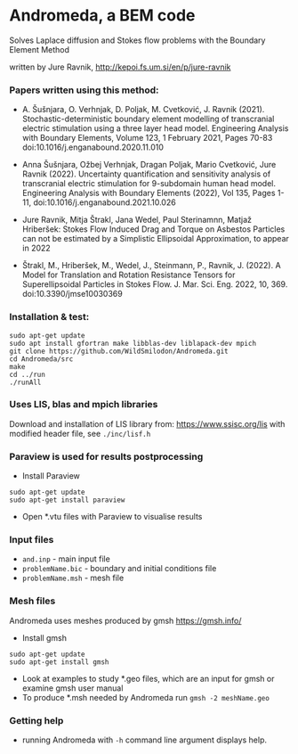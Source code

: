 # Andromeda, a BEM code

Solves Laplace diffusion and Stokes flow problems with the Boundary Element Method

written by Jure Ravnik, http://kepoi.fs.um.si/en/p/jure-ravnik 


### Papers written using this method:

* A. Šušnjara, O. Verhnjak, D. Poljak, M. Cvetković, J. Ravnik (2021). Stochastic-deterministic boundary element modelling of transcranial electric stimulation using a three layer head model. Engineering Analysis with Boundary Elements, Volume 123, 1 February 2021, Pages 70-83 
doi:10.1016/j.enganabound.2020.11.010

* Anna Šušnjara, Ožbej Verhnjak, Dragan Poljak, Mario Cvetković, Jure Ravnik (2022). Uncertainty quantification and sensitivity analysis of transcranial electric stimulation for 9-subdomain human head model. Engineering Analysis with Boundary Elements (2022), Vol 135, Pages 1-11, doi:10.1016/j.enganabound.2021.10.026

* Jure Ravnik, Mitja Štrakl, Jana Wedel, Paul Sterinamnn, Matjaž Hriberšek: Stokes Flow Induced Drag and Torque on Asbestos Particles can not be estimated by a Simplistic Ellipsoidal Approximation, to appear in 2022

* Štrakl, M., Hriberšek, M., Wedel, J., Steinmann, P., Ravnik, J. (2022). A Model for Translation and Rotation Resistance Tensors for Superellipsoidal Particles in Stokes Flow. J. Mar. Sci. Eng. 2022, 10, 369. doi:10.3390/jmse10030369

### Installation & test:

```
sudo apt-get update
sudo apt install gfortran make libblas-dev liblapack-dev mpich
git clone https://github.com/WildSmilodon/Andromeda.git
cd Andromeda/src
make
cd ../run
./runAll
```
### Uses LIS, blas and mpich libraries

Download and installation of LIS library from: https://www.ssisc.org/lis
with modified header file, see ```./inc/lisf.h```


### Paraview is used for results postprocessing

* Install Paraview

```
sudo apt-get update
sudo apt-get install paraview
```

* Open *.vtu files with Paraview to visualise results


### Input files

* ```and.inp``` - main input file
* ```problemName.bic``` - boundary and initial conditions file
* ```problemName.msh``` - mesh file 

### Mesh files

Andromeda uses meshes produced by gmsh https://gmsh.info/

* Install gmsh

```
sudo apt-get update
sudo apt-get install gmsh
```

* Look at examples to study *.geo files, which are an input for gmsh or examine gmsh user manual
* To produce *.msh needed by Andromeda run ```gmsh -2 meshName.geo```

### Getting help

* running Andromeda with ```-h``` command line argument displays help.